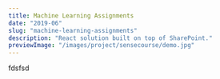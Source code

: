 ```yaml
---
title: Machine Learning Assignments
date: "2019-06"
slug: "machine-learning-assignments"
description: "React solution built on top of SharePoint."
previewImage: "/images/project/sensecourse/demo.jpg"
---
```


fdsfsd
